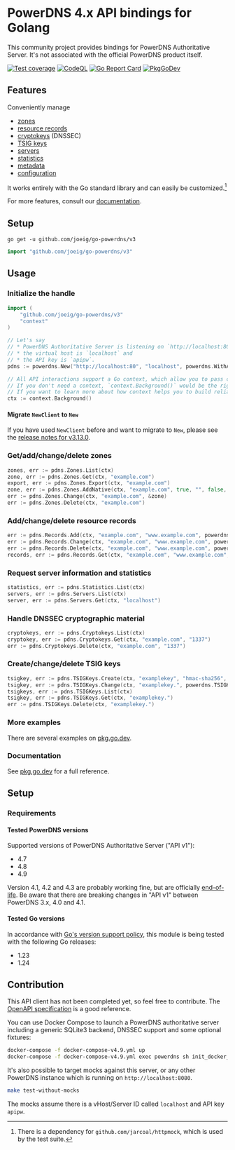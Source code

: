 # PowerDNS 4.x API bindings for Golang

This community project provides bindings for PowerDNS Authoritative Server.
It's not associated with the official PowerDNS product itself.

[![Test coverage](https://img.shields.io/badge/coverage-100%25-success)](https://github.com/joeig/go-powerdns/blob/main/.github/testcoverage.yml)
[![CodeQL](https://github.com/joeig/go-powerdns/actions/workflows/github-code-scanning/codeql/badge.svg)](https://github.com/joeig/go-powerdns/actions/workflows/github-code-scanning/codeql)
[![Go Report Card](https://goreportcard.com/badge/github.com/joeig/go-powerdns/v3)](https://goreportcard.com/report/github.com/joeig/go-powerdns/v3)
[![PkgGoDev](https://pkg.go.dev/badge/github.com/joeig/go-powerdns/v3)](https://pkg.go.dev/github.com/joeig/go-powerdns/v3)

## Features

Conveniently manage

* [zones](https://github.com/joeig/go-powerdns?tab=readme-ov-file#getaddchangedelete-zones)
* [resource records](https://github.com/joeig/go-powerdns?tab=readme-ov-file#addchangedelete-resource-records)
* [cryptokeys](https://github.com/joeig/go-powerdns?tab=readme-ov-file#handle-dnssec-cryptographic-material) (DNSSEC)
* [TSIG keys](https://github.com/joeig/go-powerdns?tab=readme-ov-file#createchangedelete-tsig-keys)
* [servers](https://pkg.go.dev/github.com/joeig/go-powerdns/v3#ServersService)
* [statistics](https://github.com/joeig/go-powerdns?tab=readme-ov-file#request-server-information-and-statistics)
* [metadata](https://pkg.go.dev/github.com/joeig/go-powerdns/v3#MetadataService)
* [configuration](https://pkg.go.dev/github.com/joeig/go-powerdns/v3#ConfigService)

It works entirely with the Go standard library and can easily be customized.[^1]

[^1]: There is a dependency for `github.com/jarcoal/httpmock`, which is used by the test suite.

For more features, consult our [documentation](https://pkg.go.dev/github.com/joeig/go-powerdns/v3).

## Setup

```shell
go get -u github.com/joeig/go-powerdns/v3
```

```go
import "github.com/joeig/go-powerdns/v3"
```

## Usage

### Initialize the handle

```go
import (
	"github.com/joeig/go-powerdns/v3"
	"context"
)

// Let's say
// * PowerDNS Authoritative Server is listening on `http://localhost:80`,
// * the virtual host is `localhost` and
// * the API key is `apipw`.
pdns := powerdns.New("http://localhost:80", "localhost", powerdns.WithAPIKey("apipw"))

// All API interactions support a Go context, which allow you to pass cancellation signals and deadlines.
// If you don't need a context, `context.Background()` would be the right choice for the following examples.
// If you want to learn more about how context helps you to build reliable APIs, see: https://go.dev/blog/context
ctx := context.Background()
```

#### Migrate `NewClient` to `New`

If you have used `NewClient` before and want to migrate to `New`, please see the [release notes for v3.13.0](https://github.com/joeig/go-powerdns/releases/tag/v3.13.0).

### Get/add/change/delete zones

```go
zones, err := pdns.Zones.List(ctx)
zone, err := pdns.Zones.Get(ctx, "example.com")
export, err := pdns.Zones.Export(ctx, "example.com")
zone, err := pdns.Zones.AddNative(ctx, "example.com", true, "", false, "foo", "foo", true, []string{"ns.foo.tld."})
err := pdns.Zones.Change(ctx, "example.com", &zone)
err := pdns.Zones.Delete(ctx, "example.com")
```

### Add/change/delete resource records

```go
err := pdns.Records.Add(ctx, "example.com", "www.example.com", powerdns.RRTypeAAAA, 60, []string{"::1"})
err := pdns.Records.Change(ctx, "example.com", "www.example.com", powerdns.RRTypeAAAA, 3600, []string{"::1"})
err := pdns.Records.Delete(ctx, "example.com", "www.example.com", powerdns.RRTypeA)
records, err := pdns.Records.Get(ctx, "example.com", "www.example.com", powerdns.RRTypePtr(powerdns.RRTypeA))
```

### Request server information and statistics

```go
statistics, err := pdns.Statistics.List(ctx)
servers, err := pdns.Servers.List(ctx)
server, err := pdns.Servers.Get(ctx, "localhost")
```

### Handle DNSSEC cryptographic material

```go
cryptokeys, err := pdns.Cryptokeys.List(ctx)
cryptokey, err := pdns.Cryptokeys.Get(ctx, "example.com", "1337")
err := pdns.Cryptokeys.Delete(ctx, "example.com", "1337")
```

### Create/change/delete TSIG keys

```go
tsigkey, err := pdns.TSIGKeys.Create(ctx, "examplekey", "hmac-sha256", "")
tsigkey, err := pdns.TSIGKeys.Change(ctx, "examplekey.", powerdns.TSIGKey{Key: powerdns.String("newkey")})
tsigkeys, err := pdns.TSIGKeys.List(ctx)
tsigkey, err := pdns.TSIGKeys.Get(ctx, "examplekey.")
err := pdns.TSIGKeys.Delete(ctx, "examplekey.")
```

### More examples

There are several examples on [pkg.go.dev](https://pkg.go.dev/github.com/joeig/go-powerdns/v3#pkg-examples).

### Documentation

See [pkg.go.dev](https://pkg.go.dev/github.com/joeig/go-powerdns/v3) for a full reference.

## Setup

### Requirements

#### Tested PowerDNS versions

Supported versions of PowerDNS Authoritative Server ("API v1"):

* 4.7
* 4.8
* 4.9

Version 4.1, 4.2 and 4.3 are probably working fine, but are officially [end-of-life](https://repo.powerdns.com/).
Be aware that there are breaking changes in "API v1" between PowerDNS 3.x, 4.0 and 4.1.

#### Tested Go versions

In accordance with [Go's version support policy](https://golang.org/doc/devel/release.html#policy), this module is being tested with the following Go releases:

* 1.23
* 1.24

## Contribution

This API client has not been completed yet, so feel free to contribute.
The [OpenAPI specification](https://github.com/PowerDNS/pdns/blob/master/docs/http-api/swagger/authoritative-api-swagger.yaml) is a good reference.

You can use Docker Compose to launch a PowerDNS authoritative server including a generic SQLite3 backend, DNSSEC support and some optional fixtures:

```bash
docker-compose -f docker-compose-v4.9.yml up
docker-compose -f docker-compose-v4.9.yml exec powerdns sh init_docker_fixtures.sh
```

It's also possible to target mocks against this server, or any other PowerDNS instance which is running on `http://localhost:8080`.

```bash
make test-without-mocks
```

The mocks assume there is a vHost/Server ID called `localhost` and API key `apipw`.
